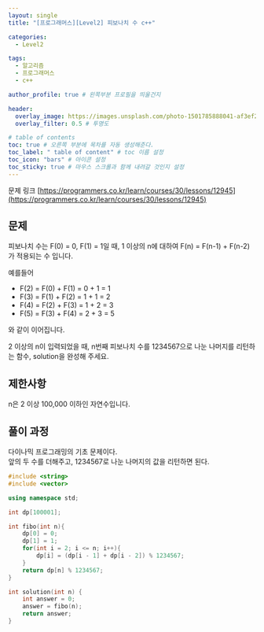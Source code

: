 ```yaml
---
layout: single
title: "[프로그래머스][Level2] 피보나치 수 c++"

categories:
  - Level2

tags:
  - 알고리즘
  - 프로그래머스
  - c++

author_profile: true # 왼쪽부분 프로필을 띄울건지

header:
  overlay_image: https://images.unsplash.com/photo-1501785888041-af3ef285b470?ixlib=rb-1.2.1&ixid=eyJhcHBfaWQiOjEyMDd9&auto=format&fit=crop&w=1350&q=80
  overlay_filter: 0.5 # 투명도

# table of contents
toc: true # 오른쪽 부분에 목차를 자동 생성해준다.
toc_label: " table of content" # toc 이름 설정
toc_icon: "bars" # 아이콘 설정
toc_sticky: true # 마우스 스크롤과 함께 내려갈 것인지 설정
---
```


문제 링크 [https://programmers.co.kr/learn/courses/30/lessons/12945](https://programmers.co.kr/learn/courses/30/lessons/12945)

## 문제

피보나치 수는 F(0) = 0, F(1) = 1일 때, 1 이상의 n에 대하여 F(n) = F(n-1) + F(n-2) 가 적용되는 수 입니다.

예를들어

- F(2) = F(0) + F(1) = 0 + 1 = 1
- F(3) = F(1) + F(2) = 1 + 1 = 2
- F(4) = F(2) + F(3) = 1 + 2 = 3
- F(5) = F(3) + F(4) = 2 + 3 = 5

와 같이 이어집니다.

2 이상의 n이 입력되었을 때, n번째 피보나치 수를 1234567으로 나눈 나머지를 리턴하는 함수, solution을 완성해 주세요.

## 제한사항

n은 2 이상 100,000 이하인 자연수입니다.

## 풀이 과정

다이나믹 프로그래밍의 기초 문제이다.  
앞의 두 수를 더해주고, 1234567로 나눈 나머지의 값을 리턴하면 된다.

```c++
#include <string>
#include <vector>

using namespace std;

int dp[100001];

int fibo(int n){
    dp[0] = 0;
    dp[1] = 1;
    for(int i = 2; i <= n; i++){
        dp[i] = (dp[i - 1] + dp[i - 2]) % 1234567;
    }
    return dp[n] % 1234567;
}

int solution(int n) {
    int answer = 0;
    answer = fibo(n);
    return answer;
}
```
